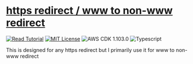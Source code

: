 # [https redirect / www to non-www redirect](https://apoorv.blog/redirect-www-to-non-www/)

[![Read Tutorial](https://badgen.now.sh/badge/Read/Tutorial/purple)](https://apoorv.blog/redirect-www-to-non-www/)
[![MIT License](https://badgen.now.sh/badge/License/MIT/blue)](https://github.com/apoorvmote/cdk-examples/blob/master/License.md)
![AWS CDK 1.103.0](https://badgen.net/badge/aws-cdk/1.103.0/yellow)
![Typescript](https://badgen.net/badge/icon/typescript?icon=typescript&label)

This is designed for any https redirect but I primarily use it for www to non-www redirect